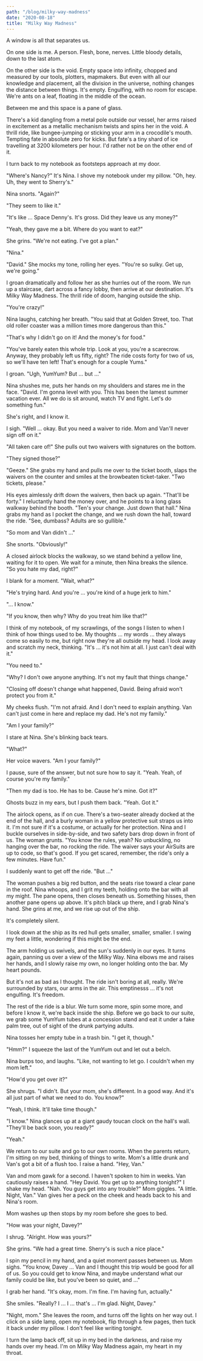 ```yaml
---
path: "/blog/milky-way-madness"
date: "2020-08-18"
title: "Milky Way Madness"
---
```


A window is all that separates us.

On one side is me. A person. Flesh, bone, nerves. Little bloody details, down to the last atom.

On the other side is the void. Empty space into infinity, chopped and measured by our tools, plotters, mapmakers. But even with all our knowledge and placement, all the division in the universe, nothing changes the distance between things. It's empty. Engulfing, with no room for escape. We're ants on a leaf, floating in the middle of the ocean.

Between me and this space is a pane of glass.

There's a kid dangling from a metal pole outside our vessel, her arms raised in excitement as a metallic mechanism twists and spins her in the void. A thrill ride, like bungee-jumping or sticking your arm in a crocodile's mouth. Tempting fate in absolute zero for kicks. But fate's a tiny shard of ice travelling at 3200 kilometers per hour. I'd rather not be on the other end of it.

I turn back to my notebook as footsteps approach at my door.

"Where's Nancy?" It's Nina. I shove my notebook under my pillow. "Oh, hey. Uh, they went to Sherry's."

Nina snorts. "Again?"

"They seem to like it."

"It's like ... Space Denny's. It's gross. Did they leave us any money?"

"Yeah, they gave me a bit. Where do you want to eat?"

She grins. "We're not eating. I've got a plan."

"Nina."

"David." She mocks my tone, rolling her eyes. "You're so sulky. Get up, we're going."

I groan dramatically and follow her as she hurries out of the room. We run up a staircase, dart across a fancy lobby, then arrive at our destination. It's Milky Way Madness. The thrill ride of doom, hanging outside the ship.

"You're crazy!"

Nina laughs, catching her breath. "You said that at Golden Street, too. That old roller coaster was a million times more dangerous than this."

"That's why I didn't go on it! And the money's for food."

"You've barely eaten this whole trip. Look at you, you're a scarecrow. Anyway, they probably left us fifty, right? The ride costs forty for two of us, so we'll have ten left! That's enough for a couple Yums."

I groan. "Ugh, YumYum? But ... but ..."

Nina shushes me, puts her hands on my shoulders and stares me in the face. "David. I'm gonna level with you. This has been the lamest summer vacation ever. All we do is sit around, watch TV and fight. Let's do something fun."

She's right, and I know it.

I sigh. "Well ... okay. But you need a waiver to ride. Mom and Van'll never sign off on it."

"All taken care of!" She pulls out two waivers with signatures on the bottom.

"They signed those?"

"Geeze." She grabs my hand and pulls me over to the ticket booth, slaps the waivers on the counter and smiles at the browbeaten ticket-taker. "Two tickets, please."

His eyes aimlessly drift down the waivers, then back up again. "That'll be forty." I reluctantly hand the money over, and he points to a long glass walkway behind the booth. "Ten's your change. Just down that hall." Nina grabs my hand as I pocket the change, and we rush down the hall, toward the ride. "See, dumbass? Adults are so gullible."

"So mom and Van didn't ..."

She snorts. "Obviously!"

A closed airlock blocks the walkway, so we stand behind a yellow line, waiting for it to open. We wait for a minute, then Nina breaks the silence. "So you hate my dad, right?"

I blank for a moment. "Wait, what?"

"He's trying hard. And you're ... you're kind of a huge jerk to him."

"... I know."

"If you know, then why? Why do you treat him like that?"

I think of my notebook, of my scrawlings, of the songs I listen to when I think of how things used to be. My thoughts ... my words ... they always come so easily to me, but right now they're all outside my head. I look away and scratch my neck, thinking. "It's ... it's not him at all. I just can't deal with it."

"You need to."

"Why? I don't owe anyone anything. It's not my fault that things change."

"Closing off doesn't change what happened, David. Being afraid won't protect you from it."

My cheeks flush. "I'm not afraid. And I don't need to explain anything. Van can't just come in here and replace my dad. He's not my family."

"Am I your family?"

I stare at Nina. She's blinking back tears.

"What?"

Her voice wavers. "Am I your family?"

I pause, sure of the answer, but not sure how to say it. "Yeah. Yeah, of course you're my family."

"Then my dad is too. He has to be. Cause he's mine. Got it?"

Ghosts buzz in my ears, but I push them back. "Yeah. Got it."

The airlock opens, as if on cue. There's a two-seater already docked at the end of the hall, and a burly woman in a yellow protective suit straps us into it. I'm not sure if it's a costume, or actually for her protection. Nina and I buckle ourselves in side-by-side, and two safety bars drop down in front of us. The woman grunts. "You know the rules, yeah? No unbuckling, no hanging over the bar, no rocking the ride. The waiver says your AirSuits are up to code, so that's good. If you get scared, remember, the ride's only a few minutes. Have fun."

I suddenly want to get off the ride. "But ..."

The woman pushes a big red button, and the seats rise toward a clear pane in the roof. Nina whoops, and I grit my teeth, holding onto the bar with all my might. The pane opens, then closes beneath us. Something hisses, then another pane opens up above. It's pitch black up there, and I grab Nina's hand. She grins at me, and we rise up out of the ship.

It's completely silent.

I look down at the ship as its red hull gets smaller, smaller, smaller. I swing my feet a little, wondering if this might be the end.

The arm holding us swivels, and the sun's suddenly in our eyes. It turns again, panning us over a view of the Milky Way. Nina elbows me and raises her hands, and I slowly raise my own, no longer holding onto the bar. My heart pounds.

But it's not as bad as I thought. The ride isn't boring at all, really. We're surrounded by stars, our arms in the air. This emptinesss ... it's not engulfing. It's freedom.

The rest of the ride is a blur. We turn some more, spin some more, and before I know it, we're back inside the ship. Before we go back to our suite, we grab some YumYum tubes at a concession stand and eat it under a fake palm tree, out of sight of the drunk partying adults.

Nina tosses her empty tube in a trash bin. "I get it, though."

"Hmm?" I squeeze the last of the YumYum out and let out a belch.

Nina burps too, and laughs. "Like, not wanting to let go. I couldn't when my mom left."

"How'd you get over it?"

She shrugs. "I didn't. But your mom, she's different. In a good way. And it's all just part of what we need to do. You know?"

"Yeah, I think. It'll take time though."

"I know." Nina glances up at a giant gaudy toucan clock on the hall's wall. "They'll be back soon, you ready?"

"Yeah."

We return to our suite and go to our own rooms. When the parents return, I'm sitting on my bed, thinking of things to write. Mom's a little drunk and Van's got a bit of a flush too. I raise a hand. "Hey, Van."

Van and mom gawk for a second. I haven't spoken to him in weeks. Van cautiously raises a hand. "Hey David. You get up to anything tonight?" I shake my head. "Nah. You guys get into any trouble?" Mom giggles. "A little. Night, Van." Van gives her a peck on the cheek and heads back to his and Nina's room.

Mom washes up then stops by my room before she goes to bed.

"How was your night, Davey?"

I shrug. "Alright. How was yours?"

She grins. "We had a great time. Sherry's is such a nice place."

I spin my pencil in my hand, and a quiet moment passes between us. Mom sighs. "You know, Davey ... Van and I thought this trip would be good for all of us. So you could get to know Nina, and maybe understand what our family could be like, but you've been so quiet, and ..."

I grab her hand. "It's okay, mom. I'm fine. I'm having fun, actually."

She smiles. "Really? I ... I ... that's ... I'm glad. Night, Davey."

"Night, mom." She leaves the room, and turns off the lights on her way out. I click on a side lamp, open my notebook, flip through a few pages, then tuck it back under my pillow. I don't feel like writing tonight.

I turn the lamp back off, sit up in my bed in the darkness, and raise my hands over my head. I'm on Milky Way Madness again, my heart in my throat.
